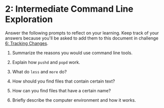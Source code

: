 # 2: Intermediate Command Line Exploration

Answer the following prompts to reflect on your learning. Keep track of your answers because you'll be asked to add them to this document in challenge [6: Tracking Changes](../tracking-changes).

1. Summarize the reasons you would use command line tools.



2. Explain how `pushd` and `popd` work.



3. What do `less` and `more` do?



4. How should you find files that contain certain text?



5. How can you find files that have a certain name?



6. Briefly describe the computer environment and how it works.
